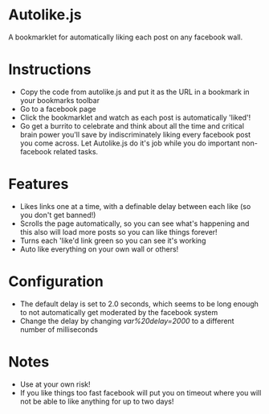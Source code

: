 Autolike.js
===========
A bookmarklet for automatically liking each post on any facebook wall.

Instructions
============
- Copy the code from autolike.js and put it as the URL in a bookmark in your bookmarks toolbar
- Go to a facebook page
- Click the bookmarklet and watch as each post is automatically 'liked'!
- Go get a burrito to celebrate and think about all the time and critical brain power you'll save by indiscriminately liking every facebook post you come across. Let Autolike.js do it's job while you do important non-facebook related tasks.

Features
========
- Likes links one at a time, with a definable delay between each like (so you don't get banned!)
- Scrolls the page automatically, so you can see what's happening and this also will load more posts so you can like things forever!
- Turns each 'like'd link green so you can see it's working
- Auto like everything on your own wall or others!

Configuration
=============
- The default delay is set to 2.0 seconds, which seems to be long enough to not automatically get moderated by the facebook system
- Change the delay by changing <i>var%20delay=2000</i> to a different number of milliseconds

Notes
=====
- Use at your own risk!
- If you like things too fast facebook will put you on timeout where you will not be able to like anything for up to two days!

